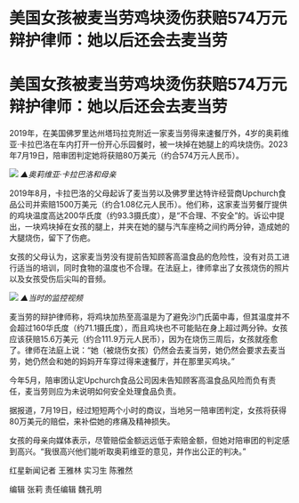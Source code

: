 # 美国女孩被麦当劳鸡块烫伤获赔574万元 辩护律师：她以后还会去麦当劳

# 美国女孩被麦当劳鸡块烫伤获赔574万元 辩护律师：她以后还会去麦当劳

2019年，在美国佛罗里达州塔玛拉克附近一家麦当劳得来速餐厅外，4岁的奥莉维亚·卡拉巴洛在车内打开一份开心乐园餐时，被一块掉在她腿上的鸡块烧伤。2023年7月19日，陪审团判定她将获赔80万美元（约合574万元人民币）。

![](https://inews.gtimg.com/om_bt/OJa0oJIT17Ni2LDx6NwsSZk7XUBO86a_ZLKPVhezxagFoAA/1000)
_▲奥莉维亚·卡拉巴洛和母亲_

2019年8月，卡拉巴洛的父母起诉了麦当劳以及佛罗里达特许经营商Upchurch食品公司并索赔1500万美元（约合1.08亿元人民币）。他们称，这家麦当劳餐厅提供的鸡块温度高达200华氏度（约93.3摄氏度），是“不合理、不安全”的。诉讼中提出，一块鸡块掉在女孩的腿上，并夹在她的腿与汽车座椅之间约两分钟，造成她的大腿烧伤，留下了伤疤。

女孩的父母认为，这家麦当劳没有提前告知顾客高温食品的危险性，没有对员工进行适当的培训，同时食物的温度也不合理。在法庭上，律师拿出了女孩烧伤的照片以及女孩受伤后尖叫的音频。

![](https://inews.gtimg.com/om_bt/OhsofcoegyGmjGDQv_7vHaQ4x9ue7V-DYHi_WLKh093OcAA/1000)
_▲当时的监控视频_

麦当劳的辩护律师称，将鸡块加热至高温是为了避免沙门氏菌中毒，但其温度并不会超过160华氏度（约71.1摄氏度），而且鸡块也不可能贴在身上超过两分钟。女孩应该获赔15.6万美元（约合111.9万元人民币），因为在烧伤三周后，女孩就痊愈了。律师在法庭上说：“她（被烧伤女孩）仍然会去麦当劳，她仍然会要求去麦当劳，她仍然会和她的妈妈开车穿过得来速餐厅，并在那里买鸡块。”

今年5月，陪审团认定Upchurch食品公司因未告知顾客高温食品风险而负有责任，麦当劳则应为未说明如何安全处理食品负责。

据报道，7月19日，经过短短两个小时的商议，当地另一陪审团判定，女孩将获得80万美元的赔偿，来补偿她的疼痛及精神损失。

女孩的母亲向媒体表示，尽管赔偿金额远远低于索赔金额，但她对陪审团的判定感到高兴。“我很高兴他们能听取奥莉维亚的意见，并作出公正的判决。”

红星新闻记者 王雅林 实习生 陈雅然

编辑 张莉 责任编辑 魏孔明

